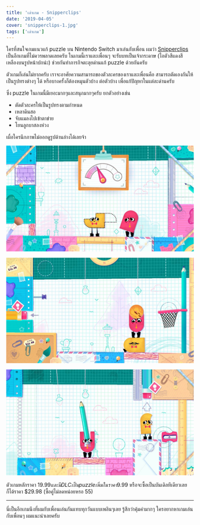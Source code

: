```yaml
---
title: 'เล่าเกม - Snipperclips'
date: '2019-04-05'
cover: 'snipperclips-1.jpg'
tags: ['เล่าเกม']
---
```


ใครที่สนใจเกมแนวแก้ puzzle บน Nintendo Switch มาเล่นกับเพื่อน ผมว่า <a href="https://www.nintendo.com/games/detail/snipperclips-switch" target="_blank">Snipperclips</a> เป็นอีกเกมที่ไม่ควรพลาดเลยครับ ในเกมนี้เราและเพื่อนๆ จะรับบทเป็นเจ้ากระดาษ (ไอตัวสีแดงสีเหลืองบนรูปหน้าปกน่ะ) ช่วยกันทำภารกิจตะลุยด่านแก้ puzzle ด้วยกันครับ

ตัวเกมก็เล่นไม่ยากครับ เราจะอาศัยความสามารถของตัวละครของเราและเพื่อนคือ สามารถตัดเองกันให้เป็นรูปทรงต่างๆ ได้ หรือบางครั้งก็ต้องหมุนตัวบ้าง ต่อตัวบ้าง เพื่อแก้ปัญหาในแต่ละด่านครับ

ซึ่ง puzzle ในเกมนี้มีเยอะมากๆและสนุกมากๆครับ ยกตัวอย่างเช่น

- ตัดตัวละครให้เป็นรูปทรงตามกำหนด
- เหลาดินสอ
- จับแมลงไปเข้าตาข่าย
- โยนลูกบาสลงห่วง

เผื่อใครนึกภาพไม่ออกดูรูปด้านล่างได้เลยจ้า

![snipperclips](snipperclips-2.jpg)

![snipperclips](snipperclips-3.jpg)

![snipperclips](snipperclips-4.jpg)

ตัวเกมหลักราคา $19.99 และมี DLC เป็น puzzle เพิ่มในราคา$9.99 หรือจะซื้อเป็นบันเดิลทีเดียวเลยก็ได้ราคา \$29.98 (ซื้อคู่ไม่ลดหน่อยหรอ 55)

---

นี่เป็นอีกเกมนึงที่ผมกับเพื่อนเล่นกันแทบทุกวันแบบเพลินๆเลย รู้สึกว่าคุ้มค่ามากๆ ใครอยากหาเกมเล่นกับเพื่อนๆ ผมแนะนำเลยครับ
